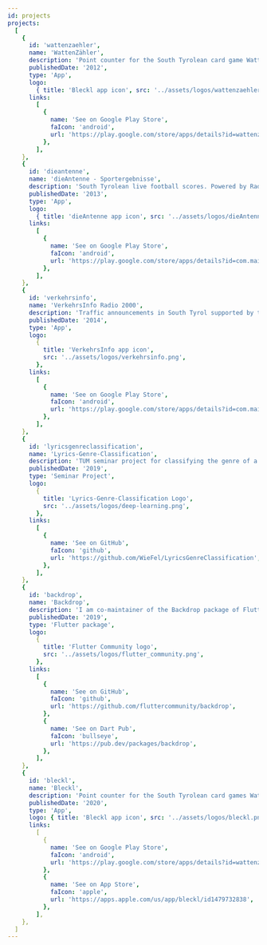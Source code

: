 ```yaml
---
id: projects
projects:
  [
    {
      id: 'wattenzaehler',
      name: 'WattenZähler',
      description: 'Point counter for the South Tyrolean card game Watten. (Now replaced by Bleckl)',
      publishedDate: '2012',
      type: 'App',
      logo:
        { title: 'Bleckl app icon', src: '../assets/logos/wattenzaehler.png' },
      links:
        [
          {
            name: 'See on Google Play Store',
            faIcon: 'android',
            url: 'https://play.google.com/store/apps/details?id=wattenzaehler.activities',
          },
        ],
    },
    {
      id: 'dieantenne',
      name: 'dieAntenne - Sportergebnisse',
      description: 'South Tyrolean live football scores. Powered by Radio Die Antenne. (not officially in use anymore)',
      publishedDate: '2013',
      type: 'App',
      logo:
        { title: 'dieAntenne app icon', src: '../assets/logos/dieAntenne.png' },
      links:
        [
          {
            name: 'See on Google Play Store',
            faIcon: 'android',
            url: 'https://play.google.com/store/apps/details?id=com.main.antenne',
          },
        ],
    },
    {
      id: 'verkehrsinfo',
      name: 'VerkehrsInfo Radio 2000',
      description: 'Traffic announcements in South Tyrol supported by the traffic reporting centre. Powered by Radio 2000.',
      publishedDate: '2014',
      type: 'App',
      logo:
        {
          title: 'VerkehrsInfo app icon',
          src: '../assets/logos/verkehrsinfo.png',
        },
      links:
        [
          {
            name: 'See on Google Play Store',
            faIcon: 'android',
            url: 'https://play.google.com/store/apps/details?id=com.main.verkehrsinfo',
          },
        ],
    },
    {
      id: 'lyricsgenreclassification',
      name: 'Lyrics-Genre-Classification',
      description: 'TUM seminar project for classifying the genre of a music track only by looking at its lyrics text, using natural language processing (NLP).',
      publishedDate: '2019',
      type: 'Seminar Project',
      logo:
        {
          title: 'Lyrics-Genre-Classification Logo',
          src: '../assets/logos/deep-learning.png',
        },
      links:
        [
          {
            name: 'See on GitHub',
            faIcon: 'github',
            url: 'https://github.com/WieFel/LyricsGenreClassification',
          },
        ],
    },
    {
      id: 'backdrop',
      name: 'Backdrop',
      description: 'I am co-maintainer of the Backdrop package of Flutter Community. It implements the backdrop-functionality from the Material Design specification.',
      publishedDate: '2019',
      type: 'Flutter package',
      logo:
        {
          title: 'Flutter Community logo',
          src: '../assets/logos/flutter_community.png',
        },
      links:
        [
          {
            name: 'See on GitHub',
            faIcon: 'github',
            url: 'https://github.com/fluttercommunity/backdrop',
          },
          {
            name: 'See on Dart Pub',
            faIcon: 'bullseye',
            url: 'https://pub.dev/packages/backdrop',
          },
        ],
    },
    {
      id: 'bleckl',
      name: 'Bleckl',
      description: 'Point counter for the South Tyrolean card games Watten & Sockn. Developed using Flutter.',
      publishedDate: '2020',
      type: 'App',
      logo: { title: 'Bleckl app icon', src: '../assets/logos/bleckl.png' },
      links:
        [
          {
            name: 'See on Google Play Store',
            faIcon: 'android',
            url: 'https://play.google.com/store/apps/details?id=wattenzaehler.activities',
          },
          {
            name: 'See on App Store',
            faIcon: 'apple',
            url: 'https://apps.apple.com/us/app/bleckl/id1479732838',
          },
        ],
    },
  ]
---
```

